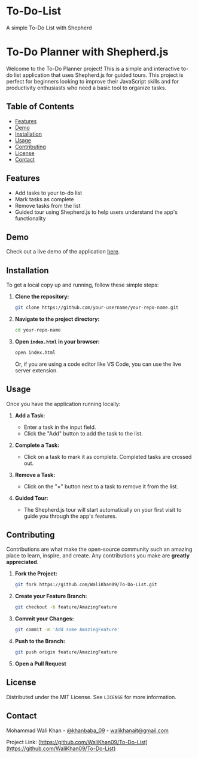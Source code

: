 # To-Do-List
 A simple To-Do List with Shepherd

# To-Do Planner with Shepherd.js

Welcome to the To-Do Planner project! This is a simple and interactive to-do list application that uses Shepherd.js for guided tours. This project is perfect for beginners looking to improve their JavaScript skills and for productivity enthusiasts who need a basic tool to organize tasks.

## Table of Contents
- [Features](#features)
- [Demo](#demo)
- [Installation](#installation)
- [Usage](#usage)
- [Contributing](#contributing)
- [License](#license)
- [Contact](#contact)

## Features
- Add tasks to your to-do list
- Mark tasks as complete
- Remove tasks from the list
- Guided tour using Shepherd.js to help users understand the app's functionality

## Demo
Check out a live demo of the application [here](https://your-demo-link.com).

## Installation
To get a local copy up and running, follow these simple steps:

1. **Clone the repository:**
    ```sh
    git clone https://github.com/your-username/your-repo-name.git
    ```
2. **Navigate to the project directory:**
    ```sh
    cd your-repo-name
    ```
3. **Open `index.html` in your browser:**
    ```sh
    open index.html
    ```
    Or, if you are using a code editor like VS Code, you can use the live server extension.

## Usage
Once you have the application running locally:

1. **Add a Task:**
   - Enter a task in the input field.
   - Click the "Add" button to add the task to the list.

2. **Complete a Task:**
   - Click on a task to mark it as complete. Completed tasks are crossed out.

3. **Remove a Task:**
   - Click on the "×" button next to a task to remove it from the list.

4. **Guided Tour:**
   - The Shepherd.js tour will start automatically on your first visit to guide you through the app's features.

## Contributing
Contributions are what make the open-source community such an amazing place to learn, inspire, and create. Any contributions you make are **greatly appreciated**.

1. **Fork the Project:**
    ```sh
    git fork https://github.com/WaliKhan09/To-Do-List.git
    ```
2. **Create your Feature Branch:**
    ```sh
    git checkout -b feature/AmazingFeature
    ```
3. **Commit your Changes:**
    ```sh
    git commit -m 'Add some AmazingFeature'
    ```
4. **Push to the Branch:**
    ```sh
    git push origin feature/AmazingFeature
    ```
5. **Open a Pull Request**

## License
Distributed under the MIT License. See `LICENSE` for more information.

## Contact
Mohammad Wali Khan - [@khanbaba_09](https://x.com/khanbaba_09) - walikhanait@gmail.com

Project Link: [https://github.com/WaliKhan09/To-Do-List](https://github.com/WaliKhan09/To-Do-List)
